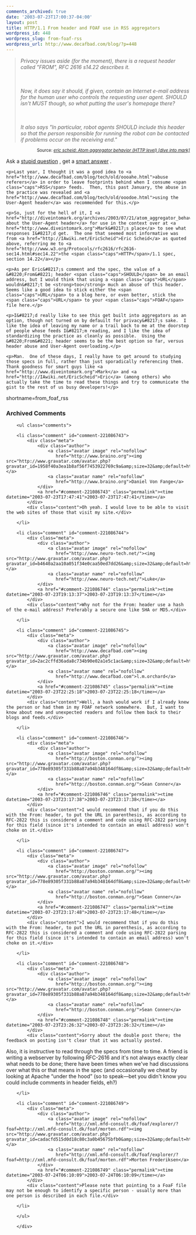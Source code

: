 ```yaml
---
comments_archived: true
date: '2003-07-23T17:00:37-04:00'
layout: post
title: HTTP/1.1 From header and FOAF use in RSS aggregators
wordpress_id: 448
wordpress_slug: from-foaf-rss
wordpress_url: http://www.decafbad.com/blog/?p=448
---
```

<blockquote cite="http://diveintomark.org/archives/2003/07/21/atom_aggregator_behavior_http_level.html#c003152"><i>Privacy issues aside (for the moment), there is a request header called "FROM", RFC 2616 s14.22 describes it. 

<br /><br />
Now, it does say it should, if given, contain an Internet e-mail address for the human user who controls the requesting user agent.  SHOULD isn't MUST though, so what putting the user's homepage there?

<br /><br />
It also says "In particular, robot agents SHOULD include this header so that the person responsible for running the robot can be contacted if problems occur on the receiving end."</i></blockquote><div class="credit" align="right"><small>Source: <cite><a href="http://diveintomark.org/archives/2003/07/21/atom_aggregator_behavior_http_level.html#c003152">eric scheid: Atom aggregator behavior (HTTP level) [dive into mark]</a></cite></small></div>	<p>Ask a <a href="http://diveintomark.org/archives/2003/07/21/atom_aggregator_behavior_http_level.html#c003136">stupid question</a> , get a <a href="http://diveintomark.org/archives/2003/07/21/atom_aggregator_behavior_http_level.html#c003152">smart answer</a> .</p>

	<p>Last year, I thought it was a good idea to <a href="http://www.decafbad.com/blog/tech/old/oooahe.html">abuse referers</a> in order to leave footprints behind when I consume <span class="caps">RSS</span> feeds.  Then, this past January, the abuse in the practice was revealed and <a href="http://www.decafbad.com/blog/tech/old/ooodoe.html">using the User-Agent header</a> was recommended for this.</p>

	<p>So, just for the hell of it, I <a href="http://diveintomark.org/archives/2003/07/21/atom_aggregator_behavior_http_level.html#c003136">asked about the User-Agent header</a> for use in the context over at <a href="http://www.diveintomark.org">Mark&#8217;s place</a> to see what responses I&#8217;d get.  The one that seemed most informative was from <a href="http://IAwiki.net/EricScheid">Eric Scheid</a> as quoted above, referring me to <a href="http://www.w3.org/Protocols/rfc2616/rfc2616-sec14.html#sec14.22">the <span class="caps">HTTP</span>/1.1 spec, section 14.22</a></p>

	<p>As per Eric&#8217;s comment and the spec, the value of a &#8220;From&#8221; header <span class="caps">SHOULD</span> be an email address, but I would think that using a <span class="caps">URL</span> wouldn&#8217;t be <strong>too</strong> much an abuse of this header.  Seems like a good idea to stick either the <span class="caps">URL</span> to a blog here, or even better, stick the <span class="caps">URL</span> to your <span class="caps">FOAF</span> file here.</p>

	<p>I&#8217;d really like to see this get built into aggregators as an option, though not turned on by defauilt for privacy&#8217;s sake.  I like the idea of leaving my name or a trail back to me at the doorstep of people whose feeds I&#8217;m reading, and I like the idea of standardizing the practice as cleanly as possible.  Using the &#8220;From&#8221; header seems to be the best option so far, versus header abuse and User-Agent overloading.</p>

	<p>Man.  One of these days, I really have to get around to studying those specs in full, rather than just sporadically referencing them.  Thank goodness for smart guys like <a href="http://www.diveintomark.org">Mark</a> and <a href="http://IAwiki.net/EricScheid">Eric</a> (among others) who actually take the time to read these things and try to communicate the gist to the rest of us busy developers!</p>
<!--more-->
shortname=from_foaf_rss

<div id="comments" class="comments archived-comments">
            <h3>Archived Comments</h3>
            
        <ul class="comments">
            
        <li class="comment" id="comment-221086743">
            <div class="meta">
                <div class="author">
                    <a class="avatar image" rel="nofollow" 
                       href="http://www.braino.org"><img src="http://www.gravatar.com/avatar.php?gravatar_id=1958f40a3ea1b8af56f7453922769c9a&amp;size=32&amp;default=http://mediacdn.disqus.com/1320279820/images/noavatar32.png"/></a>
                    <a class="avatar name" rel="nofollow" 
                       href="http://www.braino.org">Daniel Von Fange</a>
                </div>
                <a href="#comment-221086743" class="permalink"><time datetime="2003-07-23T17:47:41">2003-07-23T17:47:41</time></a>
            </div>
            <div class="content">Oh yeah. I would love to be able to visit the web sites of those that visit my site.</div>
            
        </li>
    
        <li class="comment" id="comment-221086744">
            <div class="meta">
                <div class="author">
                    <a class="avatar image" rel="nofollow" 
                       href="http://www.neuro-tech.net/"><img src="http://www.gravatar.com/avatar.php?gravatar_id=b4640a2aa10a051f34e0caa50ed7dd26&amp;size=32&amp;default=http://mediacdn.disqus.com/1320279820/images/noavatar32.png"/></a>
                    <a class="avatar name" rel="nofollow" 
                       href="http://www.neuro-tech.net/">Luke</a>
                </div>
                <a href="#comment-221086744" class="permalink"><time datetime="2003-07-23T19:13:37">2003-07-23T19:13:37</time></a>
            </div>
            <div class="content">Why not for the From: header use a hash of the e-mail address? Preferably a secure one like SHA or MD5.</div>
            
        </li>
    
        <li class="comment" id="comment-221086745">
            <div class="meta">
                <div class="author">
                    <a class="avatar image" rel="nofollow" 
                       href="http://www.decafbad.com"><img src="http://www.gravatar.com/avatar.php?gravatar_id=2ac2cffd36ada8c734b90e02a1e5c1ac&amp;size=32&amp;default=http://mediacdn.disqus.com/1320279820/images/noavatar32.png"/></a>
                    <a class="avatar name" rel="nofollow" 
                       href="http://www.decafbad.com">l.m.orchard</a>
                </div>
                <a href="#comment-221086745" class="permalink"><time datetime="2003-07-23T22:25:18">2003-07-23T22:25:18</time></a>
            </div>
            <div class="content">Well, a hash would work if I already knew the person or had them in my FOAF network somewhere.  But, I want to know about new and unexpected readers and follow them back to their blogs and feeds.</div>
            
        </li>
    
        <li class="comment" id="comment-221086746">
            <div class="meta">
                <div class="author">
                    <a class="avatar image" rel="nofollow" 
                       href="http://boston.conman.org/"><img src="http://www.gravatar.com/avatar.php?gravatar_id=778e89305f331b88a87a94b348164df8&amp;size=32&amp;default=http://mediacdn.disqus.com/1320279820/images/noavatar32.png"/></a>
                    <a class="avatar name" rel="nofollow" 
                       href="http://boston.conman.org/">Sean Conner</a>
                </div>
                <a href="#comment-221086746" class="permalink"><time datetime="2003-07-23T23:17:38">2003-07-23T23:17:38</time></a>
            </div>
            <div class="content">I would recommend that if you do this with the From: header, to put the URL in parenthesis, as according to RFC-2822 this is considered a comment and code using RFC-2822 parsing for this field (since it's intended to contain an email address) won't choke on it.</div>
            
        </li>
    
        <li class="comment" id="comment-221086747">
            <div class="meta">
                <div class="author">
                    <a class="avatar image" rel="nofollow" 
                       href="http://boston.conman.org/"><img src="http://www.gravatar.com/avatar.php?gravatar_id=778e89305f331b88a87a94b348164df8&amp;size=32&amp;default=http://mediacdn.disqus.com/1320279820/images/noavatar32.png"/></a>
                    <a class="avatar name" rel="nofollow" 
                       href="http://boston.conman.org/">Sean Conner</a>
                </div>
                <a href="#comment-221086747" class="permalink"><time datetime="2003-07-23T23:17:48">2003-07-23T23:17:48</time></a>
            </div>
            <div class="content">I would recommend that if you do this with the From: header, to put the URL in parenthesis, as according to RFC-2822 this is considered a comment and code using RFC-2822 parsing for this field (since it's intended to contain an email address) won't choke on it.</div>
            
        </li>
    
        <li class="comment" id="comment-221086748">
            <div class="meta">
                <div class="author">
                    <a class="avatar image" rel="nofollow" 
                       href="http://boston.conman.org/"><img src="http://www.gravatar.com/avatar.php?gravatar_id=778e89305f331b88a87a94b348164df8&amp;size=32&amp;default=http://mediacdn.disqus.com/1320279820/images/noavatar32.png"/></a>
                    <a class="avatar name" rel="nofollow" 
                       href="http://boston.conman.org/">Sean Conner</a>
                </div>
                <a href="#comment-221086748" class="permalink"><time datetime="2003-07-23T23:26:32">2003-07-23T23:26:32</time></a>
            </div>
            <div class="content">Sorry about the double post there; the feedback on posting isn't clear that it was actually posted.

Also, it is instructive to read through the specs from time to time.  A friend is writing a webserver by following RFC-2616 and it's not always exactly clear what needs to be done; there have been times when we've had discussions over what this or that means in the spec (and occasionally we cheat by looking at Apache &ldquo;under the hood&rdquo; (so to speak&mdash;bet you didn't know you could include comments in header fields, eh?)</div>
            
        </li>
    
        <li class="comment" id="comment-221086749">
            <div class="meta">
                <div class="author">
                    <a class="avatar image" rel="nofollow" 
                       href="http://xml.mfd-consult.dk/foaf/explorer/?foaf=http://xml.mfd-consult.dk/foaf/morten.rdf"><img src="http://www.gravatar.com/avatar.php?gravatar_id=cadacfd515d0d18c80c3a0b45675bfb0&amp;size=32&amp;default=http://mediacdn.disqus.com/1320279820/images/noavatar32.png"/></a>
                    <a class="avatar name" rel="nofollow" 
                       href="http://xml.mfd-consult.dk/foaf/explorer/?foaf=http://xml.mfd-consult.dk/foaf/morten.rdf">Morten Frederiksen</a>
                </div>
                <a href="#comment-221086749" class="permalink"><time datetime="2003-07-24T06:10:09">2003-07-24T06:10:09</time></a>
            </div>
            <div class="content">Please note that pointing to a FoaF file may not be enough to identify a specific person - usually more than one person is described in each file.</div>
            
        </li>
    
        </ul>
    
        </div>
    